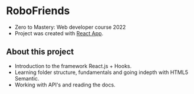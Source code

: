 # RoboFriends
- Zero to Mastery: Web developer course 2022
- Project was created with [React App](https://github.com/facebook/create-react-app).

## About this project
- Introduction to the framework React.js + Hooks.
- Learning folder structure, fundamentals and going indepth with HTML5 Semantic.
- Working with API's and reading the docs.
